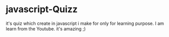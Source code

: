 # javascript-Quizz
it's quiz which create in javascript 
 i make for only for learning purpose. I am learn from the Youtube. 
it's amazing ;)
 
